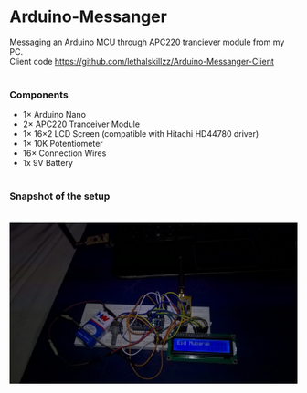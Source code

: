 # Arduino-Messanger
Messaging an Arduino MCU through APC220 tranciever module from my PC.<br>
Client code https://github.com/lethalskillzz/Arduino-Messanger-Client<br><br>
### Components
* 1× Arduino Nano
* 2× APC220 Tranceiver Module
* 1× 16×2 LCD Screen (compatible with Hitachi HD44780 driver)
* 1× 10K Potentiometer
* 16× Connection Wires
* 1x 9V Battery<br><br>

### Snapshot of the setup<br><br>

<img src="ardmsg.jpg">
 
 
